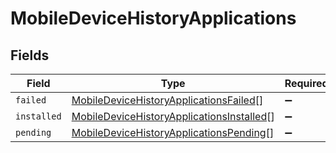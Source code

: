 # MobileDeviceHistoryApplications


## Fields

| Field                                                                                                         | Type                                                                                                          | Required                                                                                                      | Description                                                                                                   |
| ------------------------------------------------------------------------------------------------------------- | ------------------------------------------------------------------------------------------------------------- | ------------------------------------------------------------------------------------------------------------- | ------------------------------------------------------------------------------------------------------------- |
| `failed`                                                                                                      | [MobileDeviceHistoryApplicationsFailed](../../models/shared/mobiledevicehistoryapplicationsfailed.md)[]       | :heavy_minus_sign:                                                                                            | N/A                                                                                                           |
| `installed`                                                                                                   | [MobileDeviceHistoryApplicationsInstalled](../../models/shared/mobiledevicehistoryapplicationsinstalled.md)[] | :heavy_minus_sign:                                                                                            | N/A                                                                                                           |
| `pending`                                                                                                     | [MobileDeviceHistoryApplicationsPending](../../models/shared/mobiledevicehistoryapplicationspending.md)[]     | :heavy_minus_sign:                                                                                            | N/A                                                                                                           |